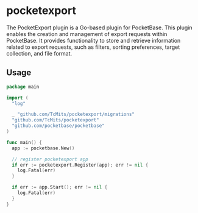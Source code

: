# pocketexport

The PocketExport plugin is a Go-based plugin for PocketBase. This plugin enables the creation and management of export requests within PocketBase. It provides functionality to store and retrieve information related to export requests, such as filters, sorting preferences, target collection, and file format.

## Usage

```go
package main

import (
  "log"

  _ "github.com/TcMits/pocketexport/migrations"
  "github.com/TcMits/pocketexport"
  "github.com/pocketbase/pocketbase"
)

func main() {
  app := pocketbase.New()

  // register pocketexport app
  if err := pocketexport.Register(app); err != nil {
    log.Fatal(err)
  }

  if err := app.Start(); err != nil {
    log.Fatal(err)
  }
}
```
